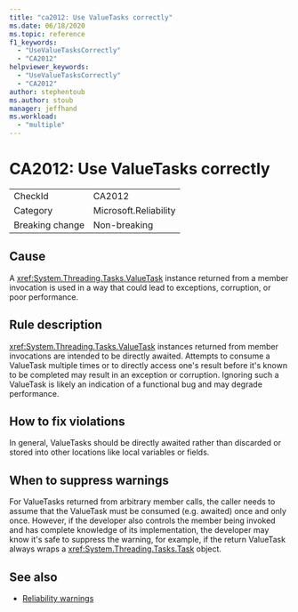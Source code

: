 ```yaml
---
title: "ca2012: Use ValueTasks correctly"
ms.date: 06/18/2020
ms.topic: reference
f1_keywords:
  - "UseValueTasksCorrectly"
  - "CA2012"
helpviewer_keywords:
  - "UseValueTasksCorrectly"
  - "CA2012"
author: stephentoub
ms.author: stoub
manager: jeffhand
ms.workload:
  - "multiple"
---
```

# CA2012: Use ValueTasks correctly

|||
|-|-|
|CheckId|CA2012|
|Category|Microsoft.Reliability|
|Breaking change|Non-breaking|

## Cause

A <xref:System.Threading.Tasks.ValueTask> instance returned from a member invocation is used in a way that could lead to exceptions, corruption, or poor performance.

## Rule description

<xref:System.Threading.Tasks.ValueTask> instances returned from member invocations are intended to be directly awaited.  Attempts to consume a ValueTask multiple times or to directly access one's result before it's known to be completed may result in an exception or corruption.  Ignoring such a ValueTask is likely an indication of a functional bug and may degrade performance.

## How to fix violations

In general, ValueTasks should be directly awaited rather than discarded or stored into other locations like local variables or fields.

## When to suppress warnings

For ValueTasks returned from arbitrary member calls, the caller needs to assume that the ValueTask must be consumed (e.g. awaited) once and only once.  However, if the developer also controls the member being invoked and has complete knowledge of its implementation, the developer may know it's safe to suppress the warning, for example, if the return ValueTask always wraps a <xref:System.Threading.Tasks.Task> object.

## See also

- [Reliability warnings](../code-quality/reliability-warnings.md)
